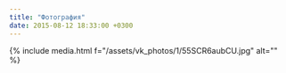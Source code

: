 ```yaml
---
title: "Фотография"
date: 2015-08-12 18:33:00 +0300
---
```



{% include media.html f="/assets/vk_photos/1/55SCR6aubCU.jpg" alt="" %}
